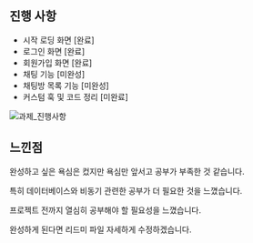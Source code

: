 ## 진행 사항

- 시작 로딩 화면 [완료]
- 로그인 화면 [완료]
- 회원가입 화면 [완료]
- 채팅 기능 [미완성]
- 채팅방 목록 기능 [미완성]
- 커스텀 훅 및 코드 정리 [미완료]

![과제_진행사항](https://github.com/jump6746/react_homework/assets/102586637/6a187e1a-38bb-4c0e-abe7-7c427ea12766)

## 느낀점

완성하고 싶은 욕심은 컸지만 욕심만 앞서고 공부가 부족한 것 같습니다.

특히 데이터베이스와 비동기 관련한 공부가 더 필요한 것을 느꼈습니다.

프로젝트 전까지 열심히 공부해야 할 필요성을 느꼈습니다.

완성하게 된다면 리드미 파일 자세하게 수정하겠습니다.